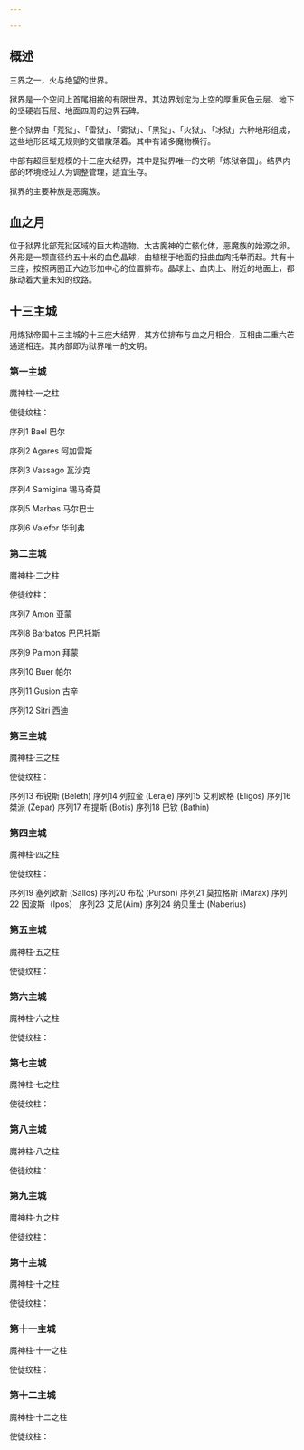 ```yaml
---

---
```

## 概述

三界之一，火与绝望的世界。

狱界是一个空间上首尾相接的有限世界。其边界划定为上空的厚重灰色云层、地下的坚硬岩石层、地面四周的边界石碑。

整个狱界由「荒狱」、「雷狱」、「雾狱」、「黑狱」、「火狱」、「冰狱」六种地形组成，这些地形区域无规则的交错散落着。其中有诸多魔物横行。

中部有超巨型规模的十三座大结界，其中是狱界唯一的文明「炼狱帝国」。结界内部的环境经过人为调整管理，适宜生存。

狱界的主要种族是恶魔族。

## 血之月

位于狱界北部荒狱区域的巨大构造物。太古魔神的亡骸化体，恶魔族的始源之卵。外形是一颗直径约五十米的血色晶球，由植根于地面的扭曲血肉托举而起。共有十三座，按照两圈正六边形加中心的位置排布。晶球上、血肉上、附近的地面上，都脉动着大量未知的纹路。

## 十三主城

用炼狱帝国十三主城的十三座大结界，其方位排布与血之月相合，互相由二重六芒通道相连。其内部即为狱界唯一的文明。

### 第一主城

魔神柱·一之柱

使徒纹柱：

序列1 Bael 巴尔

序列2 Agares 阿加雷斯

序列3 Vassago 瓦沙克

序列4 Samigina 锡马奇莫

序列5 Marbas 马尔巴士

序列6 Valefor 华利弗

### 第二主城

魔神柱·二之柱

使徒纹柱：

序列7 Amon 亚蒙

序列8 Barbatos 巴巴托斯

序列9 Paimon 拜蒙

序列10 Buer 帕尔

序列11 Gusion 古辛

序列12 Sitri 西迪

### 第三主城

魔神柱·三之柱

使徒纹柱：

序列13 布锐斯 (Beleth)
序列14 列拉金 (Leraje)
序列15 艾利欧格 (Eligos)
序列16 桀派 (Zepar)
序列17 布提斯 (Botis)
序列18 巴钦 (Bathin)

### 第四主城

魔神柱·四之柱

使徒纹柱：

序列19 塞列欧斯 (Sallos)
序列20 布松 (Purson)
序列21 莫拉格斯 (Marax)
序列22 因波斯（Ipos）
序列23 艾尼(Aim)
序列24 纳贝里士 (Naberius)

### 第五主城

魔神柱·五之柱

使徒纹柱：

### 第六主城

魔神柱·六之柱

使徒纹柱：

### 第七主城

魔神柱·七之柱

使徒纹柱：

### 第八主城

魔神柱·八之柱

使徒纹柱：

### 第九主城

魔神柱·九之柱

使徒纹柱：

### 第十主城

魔神柱·十之柱

使徒纹柱：

### 第十一主城

魔神柱·十一之柱

使徒纹柱：

### 第十二主城

魔神柱·十二之柱

使徒纹柱：
